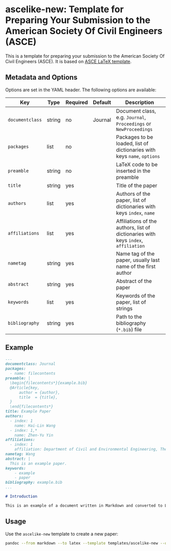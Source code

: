 # ascelike-new: Template for Preparing Your Submission to the American Society Of Civil Engineers (ASCE)

This is a template for preparing your submission to the American Society Of Civil Engineers (ASCE). It is based on 
[ASCE LaTeX template](https://www.overleaf.com/latex/templates/template-for-preparing-your-submission-to-the-american-society-of-civil-engineers-asce/pbwcqsvndpty/).

## Metadata and Options

Options are set in the YAML header. The following options are available:

| Key             | Type   | Required  | Default | Description                                                                        |
|-----------------|--------|-----------|---------|------------------------------------------------------------------------------------|
| `documentclass` | string | no        | Journal | Document class, e.g. `Journal`, `Proceedings` or `NewProceedings`                  |
| `packages`      | list   | no        |         | Packages to be loaded, list of dictionaries with keys `name`, `options`            |
| `preamble`      | string | no        |         | LaTeX code to be inserted in the preamble                                          |
| `title`         | string | yes       |         | Title of the paper                                                                 |
| `authors`       | list   | yes       |         | Authors of the paper, list of dictionaries with keys `index`, `name`               |
| `affiliations`  | list   | yes       |         | Affiliations of the authors, list of dictionaries with keys `index`, `affiliation` |
| `nametag`       | string | yes       |         | Name tag of the paper, usually last name of the first author                       |
| `abstract`      | string | yes       |         | Abstract of the paper                                                              |
| `keywords`      | list   | yes       |         | Keywords of the paper, list of strings                                             |
| `bibliography`  | string | yes       |         | Path to the bibliography (`*.bib`) file                                            |

## Example

```markdown
---
documentclass: Journal
packages:
  - name: filecontents
preamble: |
  \begin{filecontents*}{example.bib}
  @Article{key,
      author = {author},
      title  = {title},
  }
  \end{filecontents*}
title: Example Paper
authors:
  - index: 1
    name: Hai-Lin Wang
  - index: 1,*
    name: Zhen-Yu Yin
affiliations:
  - index: 1
    affiliation: Department of Civil and Environmental Engineering, The Hong Kong Polytechnic University, Hong Kong, China
nametag: Wang
abstract: |
  This is an example paper.
keywords:
    - example
    - paper
bibliography: example.bib
...

# Introduction

This is an example of a document written in Markdown and converted to LaTeX using Pandoc.
```

## Usage

Use the `ascelike-new` template to create a new paper:

```bash
pandoc --from markdown --to latex --template templates/ascelike-new --output ascelike-new.tex ascelike-new.md
```
